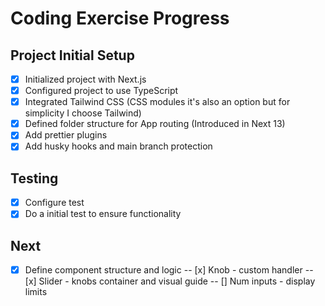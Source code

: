 # Coding Exercise Progress

## Project Initial Setup

- [x] Initialized project with Next.js
- [x] Configured project to use TypeScript
- [x] Integrated Tailwind CSS (CSS modules it's also an option but for simplicity I choose Tailwind)
- [x] Defined folder structure for App routing (Introduced in Next 13)
- [x] Add prettier plugins
- [x] Add husky hooks and main branch protection

## Testing

- [x] Configure test
- [x] Do a initial test to ensure functionality

## Next

- [x] Define component structure and logic
      -- [x] Knob - custom handler
      -- [x] Slider - knobs container and visual guide
      -- [] Num inputs - display limits
